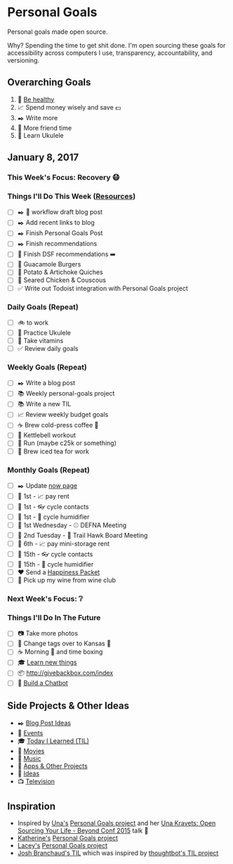 # Personal Goals

Personal goals made open source.

Why? Spending the time to get shit done. I'm open sourcing these goals for accessibility across computers I use, transparency, accountability, and versioning.

## Overarching Goals

1. :muscle: [Be healthy](goals/health.md)
1. :chart_with_upwards_trend: Spend money wisely and save :dollar:
1. :black_nib: Write more
1. :speech_balloon: More friend time
1. :guitar: Learn Ukulele

## January 8, 2017

### This Week's Focus: Recovery :mask:

### Things I'll Do This Week ([Resources](resources.md))

- [ ] :black_nib: :email: workflow draft blog post
- [ ] :black_nib: Add recent links to blog
- [ ] :black_nib: Finish Personal Goals Post
- [ ] :black_nib: Finish recommendations
- [ ] :busts_in_silhouette: Finish DSF recommendations :arrow_right:
- [ ] :stew: Guacamole Burgers
- [ ] :stew: Potato & Artichoke Quiches
- [ ] :stew: Seared Chicken & Couscous
- [ ] :white_check_mark: Write out Todoist integration with Personal Goals project

### Daily Goals (Repeat)

- [ ] :bike: to work
- [ ] :guitar: Practice Ukulele
- [ ] :muscle: Take vitamins
- [ ] :white_check_mark: Review daily goals

### Weekly Goals (Repeat)

- [ ] :black_nib: Write a blog post
- [ ] :books: Weekly personal-goals project
- [ ] :books: Write a new TIL
- [ ] :chart_with_upwards_trend: Review weekly budget goals
- [ ] :coffee: Brew cold-press coffee :construction:
- [ ] :muscle: Kettlebell workout
- [ ] :running: Run (maybe c25k or something)
- [ ] :tea: Brew iced tea for work

### Monthly Goals (Repeat)

- [ ] :black_nib: Update [now page](http://jefftriplett.com/now/)
- [ ] :calendar: 1st - :chart_with_upwards_trend: pay rent
- [ ] :calendar: 1st - :eyeglasses: cycle contacts
- [ ] :calendar: 1st - :guitar: cycle humidifier
- [ ] :calendar: 1st Wednesday - :baseball: DEFNA Meeting
- [ ] :calendar: 2nd Tuesday - :running: Trail Hawk Board Meeting
- [ ] :calendar: 6th - :chart_with_upwards_trend: pay mini-storage rent
- [ ] :calendar: 15th - :eyeglasses: cycle contacts
- [ ] :calendar: 15th - :guitar: cycle humidifier
- [ ] :heart: Send a [Happiness Packet](https://www.happinesspackets.io/)
- [ ] :wine_glass: Pick up my wine from wine club

### Next Week's Focus: :grey_question:

### Things I'll Do In The Future

- [ ] :camera: Take more photos
- [ ] :car: Change tags over to Kansas :ticket:
- [ ] :coffee: Morning :email: and time boxing
- [ ] :mortar_board: [Learn new things](goals/learning.md)
- [ ] :package: http://givebackbox.com/index
- [ ] :robot: [Build a Chatbot](https://www.codementor.io/garethdwyer/tutorials/building-a-telegram-bot-using-python-part-1-goi5fncay)

## Side Projects & Other Ideas

- :black_nib: [Blog Post Ideas](ideas/blog/README.md)
- :calendar: [Events](content-list/events.md)
- :mortar_board: [Today I Learned (TIL)](til/README.md)
- :movie_camera: [Movies](content-list/movies.md)
- :musical_note: [Music](content-list/music/README.md)
- :open_file_folder: [Apps & Other Projects](ideas/app-ideas.md)
- :thought_balloon: [Ideas](ideas/README.md)
- :tv: [Television](content-list/television.md)

## Inspiration

- Inspired by [Una's](https://github.com/una) [Personal Goals project](https://github.com/una/personal-goals) and her [Una Kravets: Open Sourcing Your Life - Beyond Conf 2015](https://www.youtube.com/watch?v=xQEU0ZsvXYI) talk :muscle: 
- [Katherine's](https://github.com/KatherineMichel) [Personal Goals project](https://github.com/KatherineMichel/personal-goals)
- [Lacey's](https://github.com/williln) [Personal Goals project](https://github.com/williln/personal-goals)
- [Josh Branchaud's TIL](https://github.com/jbranchaud/til) which was inspired by [thoughtbot's TIL project](https://github.com/thoughtbot/til)
